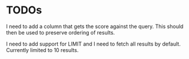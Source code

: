 TODOs
=====

I need to add a column that gets the score against the query. This should then be used to preserve ordering of results.

I need to add support for LIMIT and I need to fetch all results by default. Currently limited to 10 results.
